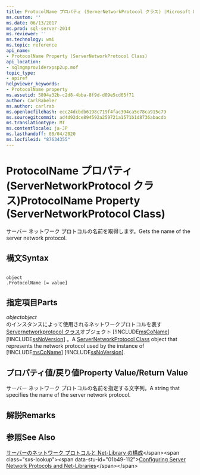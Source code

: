 ```yaml
---
title: ProtocolName プロパティ (ServerNetworkProtocol クラス) |Microsoft Docs
ms.custom: ''
ms.date: 06/13/2017
ms.prod: sql-server-2014
ms.reviewer: ''
ms.technology: wmi
ms.topic: reference
api_name:
- ProtocolName Property (ServerNetworkProtocol Class)
api_location:
- sqlmgmproviderxpsp2up.mof
topic_type:
- apiref
helpviewer_keywords:
- ProtocolName property
ms.assetid: 5894a32b-c2d8-4bba-8f9d-d09e5cd65f71
author: CarlRabeler
ms.author: carlrab
ms.openlocfilehash: ecc24dcbdb6198c719f4fac394ca5e78ca915c79
ms.sourcegitcommit: ad4d92dce894592a259721a1571b1d8736abacdb
ms.translationtype: MT
ms.contentlocale: ja-JP
ms.lasthandoff: 08/04/2020
ms.locfileid: "87634355"
---
```

# <a name="protocolname-property-servernetworkprotocol-class"></a><span data-ttu-id="01b49-102">ProtocolName プロパティ (ServerNetworkProtocol クラス)</span><span class="sxs-lookup"><span data-stu-id="01b49-102">ProtocolName Property (ServerNetworkProtocol Class)</span></span>
  <span data-ttu-id="01b49-103">サーバー ネットワーク プロトコルの名前を取得します。</span><span class="sxs-lookup"><span data-stu-id="01b49-103">Gets the name of the server network protocol.</span></span>  
  
## <a name="syntax"></a><span data-ttu-id="01b49-104">構文</span><span class="sxs-lookup"><span data-stu-id="01b49-104">Syntax</span></span>  
  
```  
  
object  
.ProtocolName [= value]  
```  
  
## <a name="parts"></a><span data-ttu-id="01b49-105">指定項目</span><span class="sxs-lookup"><span data-stu-id="01b49-105">Parts</span></span>  
 <span data-ttu-id="01b49-106">*object*</span><span class="sxs-lookup"><span data-stu-id="01b49-106">*object*</span></span>  
 <span data-ttu-id="01b49-107">のインスタンスによって使用されるネットワークプロトコルを表す[Servernetworkprotocol クラス](servernetworkprotocol-class.md)オブジェクト [!INCLUDE[msCoName](../../../includes/msconame-md.md)] [!INCLUDE[ssNoVersion](../../../includes/ssnoversion-md.md)] 。</span><span class="sxs-lookup"><span data-stu-id="01b49-107">A [ServerNetworkProtocol Class](servernetworkprotocol-class.md) object that represents the network protocol used by the instance of [!INCLUDE[msCoName](../../../includes/msconame-md.md)] [!INCLUDE[ssNoVersion](../../../includes/ssnoversion-md.md)].</span></span>  
  
## <a name="property-valuereturn-value"></a><span data-ttu-id="01b49-108">プロパティ値/戻り値</span><span class="sxs-lookup"><span data-stu-id="01b49-108">Property Value/Return Value</span></span>  
 <span data-ttu-id="01b49-109">サーバー ネットワーク プロトコルの名前を指定する文字列。</span><span class="sxs-lookup"><span data-stu-id="01b49-109">A string that specifies the name of the server network protocol.</span></span>  
  
## <a name="remarks"></a><span data-ttu-id="01b49-110">解説</span><span class="sxs-lookup"><span data-stu-id="01b49-110">Remarks</span></span>  
  
## <a name="see-also"></a><span data-ttu-id="01b49-111">参照</span><span class="sxs-lookup"><span data-stu-id="01b49-111">See Also</span></span>  
 <span data-ttu-id="01b49-112">[サーバーのネットワーク プロトコルと Net-Library の構成](https://msdn.microsoft.com/library/ms177485\(v=sql.100\).aspx)</span><span class="sxs-lookup"><span data-stu-id="01b49-112">[Configuring Server Network Protocols and Net-Libraries](https://msdn.microsoft.com/library/ms177485\(v=sql.100\).aspx)</span></span>  
  
  
